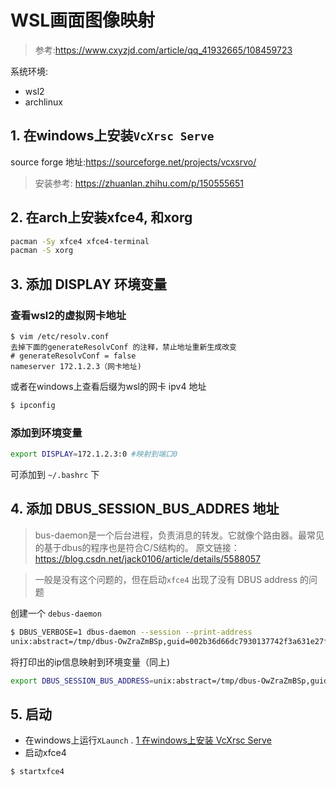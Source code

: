 # WSL画面图像映射

> 参考:https://www.cxyzjd.com/article/qq_41932665/108459723

系统环境:
- wsl2
- archlinux

## 1. 在windows上安装`VcXrsc Serve`

source forge 地址:https://sourceforge.net/projects/vcxsrvo/

>安装参考: https://zhuanlan.zhihu.com/p/150555651

## 2.  在arch上安装xfce4, 和xorg
```bash
pacman -Sy xfce4 xfce4-terminal
pacman -S xorg
```

## 3. 添加 DISPLAY 环境变量

### 查看wsl2的虚拟网卡地址
```shell
$ vim /etc/resolv.conf
去掉下面的generateResolvConf 的注释，禁止地址重新生成改变
# generateResolvConf = false 
nameserver 172.1.2.3（网卡地址)
```
或者在windows上查看后缀为wsl的网卡 ipv4 地址
```cmd
$ ipconfig
```

### 添加到环境变量
```bash
export DISPLAY=172.1.2.3:0 #映射到端口0
```
可添加到 `~/.bashrc` 下

## 4. 添加 DBUS_SESSION_BUS_ADDRES 地址
>bus-daemon是一个后台进程，负责消息的转发。它就像个路由器。最常见的基于dbus的程序也是符合C/S结构的。
原文链接：https://blog.csdn.net/jack0106/article/details/5588057

> 一般是没有这个问题的，但在启动`xfce4` 出现了没有 DBUS address 的问题

创建一个 `debus-daemon`
```bash
$ DBUS_VERBOSE=1 dbus-daemon --session --print-address
unix:abstract=/tmp/dbus-OwZraZmBSp,guid=002b36d66dc7930137742f3a631e27fd
```

将打印出的ip信息映射到环境变量（同上)
```bash
export DBUS_SESSION_BUS_ADDRESS=unix:abstract=/tmp/dbus-OwZraZmBSp,guid=002b36d66dc7930137742f3a631e27fd
```

## 5. 启动

- 在windows上运行`XLaunch` . [1 在windows上安装 VcXrsc Serve](#1%20在windows上安装%20VcXrsc%20Serve)
- 启动xfce4
```bash
$ startxfce4
```
